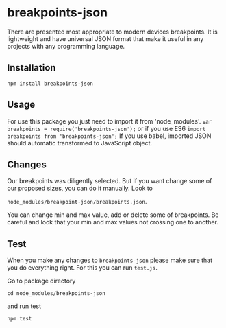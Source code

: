 # breakpoints-json

There are presented most appropriate to modern devices breakpoints. It is lightweight and have universal JSON format that make it useful in any projects with any programming language.

## Installation

`npm install breakpoints-json`

## Usage

For use this package you just need to import it from 'node_modules'.
`var breakpoints = require('breakpoints-json');`
or if you use ES6
`import breakpoints from 'breakpoints-json';`
If you use babel, imported JSON should automatic transformed to JavaScript object.

## Changes

Our breakpoints was diligently selected. But if you want change some of our proposed sizes, you can do it manually. Look to 

`node_modules/breakpoint-json/breakpoints.json`. 

You can change min and max value, add or delete some of breakpoints. Be careful and look that your min and max values not crossing one to another.

## Test

When you make any changes to `breakpoints-json` please make sure that you do everything right. For this you can run `test.js`. 

Go to package directory

`cd node_modules/breakpoints-json`

and run test

`npm test`
